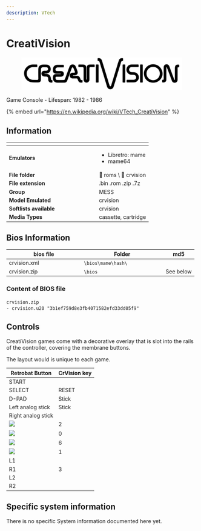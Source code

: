 ```yaml
---
description: VTech
---
```


# CreatiVision

<div align="left">

<figure><img src="https://raw.githubusercontent.com/fabricecaruso/es-theme-carbon/52ff37c9e265587d006945a2ba695b5a962b3a3d/art/logos/creativision.svg" alt=""><figcaption></figcaption></figure>

</div>

Game Console - Lifespan: 1982 - 1986

{% embed url="https://en.wikipedia.org/wiki/VTech_CreatiVision" %}

## Information

<table data-header-hidden><thead><tr><th width="224"></th><th></th></tr></thead><tbody><tr><td><strong>Emulators</strong></td><td><ul><li>Libretro: mame</li><li>mame64</li></ul></td></tr><tr><td><strong>File folder</strong></td><td><span data-gb-custom-inline data-tag="emoji" data-code="1f4c2">📂</span> roms \ <span data-gb-custom-inline data-tag="emoji" data-code="1f4c2">📂</span> crvision</td></tr><tr><td><strong>File extension</strong></td><td>.bin .rom .zip .7z</td></tr><tr><td><strong>Group</strong></td><td>MESS</td></tr><tr><td><strong>Model Emulated</strong></td><td>crvision</td></tr><tr><td><strong>Softlists available</strong></td><td>crvision</td></tr><tr><td><strong>Media Types</strong></td><td>cassette, cartridge</td></tr></tbody></table>

## Bios Information

<table><thead><tr><th width="184">bios file</th><th width="202">Folder</th><th>md5</th></tr></thead><tbody><tr><td>crvision.xml</td><td><code>\bios\mame\hash\</code></td><td></td></tr><tr><td>crvision.zip</td><td><code>\bios</code></td><td>See below</td></tr></tbody></table>

### Content of BIOS file

```
crvision.zip
- crvision.u20 "3b1ef759d8e3fb4071582efd33dd05f9"
```

## Controls

CreatiVision games come with a decorative overlay that is slot into the rails of the controller, covering the membrane buttons.&#x20;

The layout would is unique to each game.

| Retrobat Button                                          | CrVision key |
| -------------------------------------------------------- | ------------ |
| START                                                    |              |
| SELECT                                                   | RESET        |
| D-PAD                                                    | Stick        |
| Left analog stick                                        | Stick        |
| Right analog stick                                       |              |
| ![](<../../../../.gitbook/assets/image (2) (1) (1).png>) | 2            |
| ![](<../../../../.gitbook/assets/image (1) (2) (1).png>) | 0            |
| ![](<../../../../.gitbook/assets/image (4) (1).png>)     | 6            |
| ![](<../../../../.gitbook/assets/image (3) (1) (2).png>) | 1            |
| L1                                                       |              |
| R1                                                       | 3            |
| L2                                                       |              |
| R2                                                       |              |

## Specific system information

There is no specific System information documented here yet.
